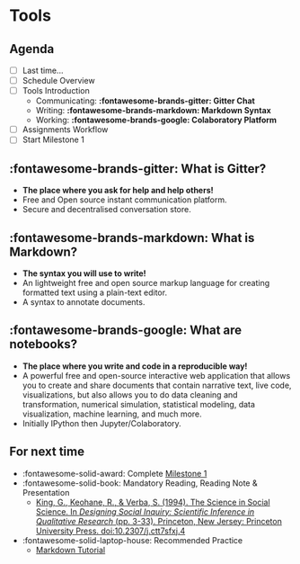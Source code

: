 # Tools

## Agenda
- [ ] Last time...
- [ ] Schedule Overview
- [ ] Tools Introduction
    - Communicating: **:fontawesome-brands-gitter: Gitter Chat**
    - Writing: **:fontawesome-brands-markdown: Markdown Syntax**
    - Working: **:fontawesome-brands-google: Colaboratory Platform**
- [ ] Assignments Workflow
- [ ] Start Milestone 1

## :fontawesome-brands-gitter: What is Gitter?
- **The place where you ask for help and help others!**
- Free and Open source instant communication platform.
- Secure and decentralised conversation store.

## :fontawesome-brands-markdown: What is Markdown?
- **The syntax you will use to write!**
- An lightweight free and open source markup language for creating formatted text using a plain-text editor.
- A syntax to annotate documents.

## :fontawesome-brands-google: What are notebooks?
- **The place where you write and code in a reproducible way!**
- A powerful free and open-source interactive web application that allows you to create and share documents that contain narrative text, live code, visualizations, but also allows you to do data cleaning and transformation, numerical simulation, statistical modeling, data visualization, machine learning, and much more.
- Initially IPython then Jupyter/Colaboratory.

## For next time
- :fontawesome-solid-award: Complete [Milestone 1](https://colab.research.google.com/github/mickaeltemporao/data-analysis/blob/main/materials/assignment-1.ipynb)
- :fontawesome-solid-book: Mandatory Reading, Reading Note & Presentation
    - [King, G., Keohane, R., & Verba, S. (1994). The Science in Social Science. In *Designing Social Inquiry: Scientific Inference in Qualitative Research* (pp. 3-33). Princeton, New Jersey: Princeton University Press. doi:10.2307/j.ctt7sfxj.4](https://proxy.sciencespobordeaux.fr:5139/document/doi/10.1515/9781400821211-002/pdf)
- :fontawesome-solid-laptop-house: Recommended Practice
    - [Markdown Tutorial](https://commonmark.org/help/tutorial/)
